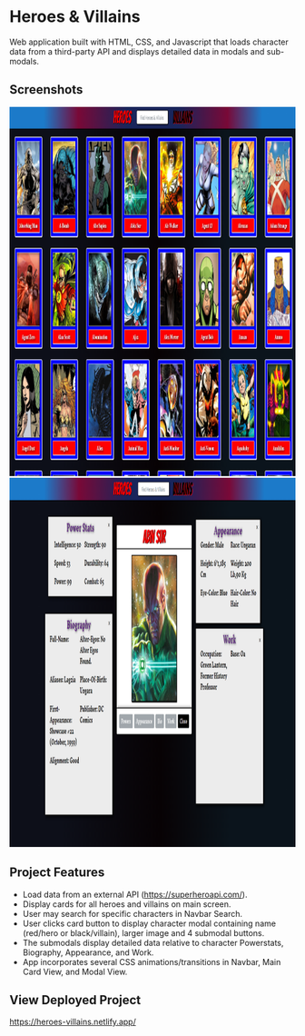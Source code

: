 # Heroes & Villains
 
Web application built with HTML, CSS, and Javascript that loads character data from a third-party API and displays detailed data in modals and sub-modals.

## Screenshots
<img src="public/main2.png" width="850" height="650">  
<img src="public/hero-submodals.png" width="850" height="650">
 
## Project Features

- Load data from an external API (https://superheroapi.com/).
- Display cards for all heroes and villains on main screen.
- User may search for specific characters in Navbar Search. 
- User clicks card button to display character modal containing name (red/hero or black/villain), larger image and 4 submodal buttons.
- The submodals display detailed data relative to character Powerstats, Biography, Appearance, and Work.
- App incorporates several CSS animations/transitions in Navbar, Main Card View, and Modal View.

## View Deployed Project

https://heroes-villains.netlify.app/
